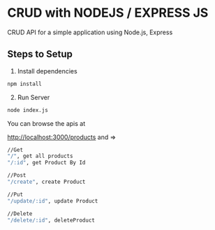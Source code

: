 # CRUD with NODEJS / EXPRESS JS

CRUD API for a simple application using Node.js, Express

## Steps to Setup

1. Install dependencies

```bash
npm install
```

2. Run Server

```bash
node index.js
```

You can browse the apis at 

<http://localhost:3000/products> and => 

```bash
//Get
"/", get all products
"/:id", get Product By Id

//Post
"/create", create Product 

//Put
"/update/:id", update Product

//Delete
"/delete/:id", deleteProduct
```
